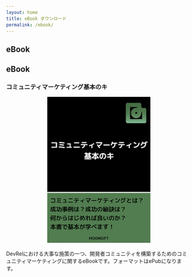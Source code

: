 ```yaml
---
layout: home
title: eBook ダウンロード
permalink: /ebook/
---
```


<section class="tp-section tp-section">
	<div class="container mt9">
		<div class="row">
			<div class="col-md-3">
				<div class="tp-section-header">
					<h2 class="tp-section-header__title">eBook</h2>
					<h2 class="tp-section-header__title-ja is-ja">eBook</h2>
				</div>
			</div>
			<div class="col-md-9">
				<h3 class="tp-header is-ja">コミュニティマーケティング基本のキ</h3>
				<p style="text-align:center;">
					<img src="/images/articles/community-marketing.jpg" />
				</p>
        <p class="tp-section__text is-ja tp-section__text--pc">DevRelにおける大事な施策の一つ、開発者コミュニティを構築するためのコミュニティマーケティングに関するeBookです。フォーマットはePubになります。</p>
				<script type="text/javascript" src="//ma.moongift.co.jp/form/generate.js?id=3"></script>
      </div>
    </div>
  </div>
</section>
